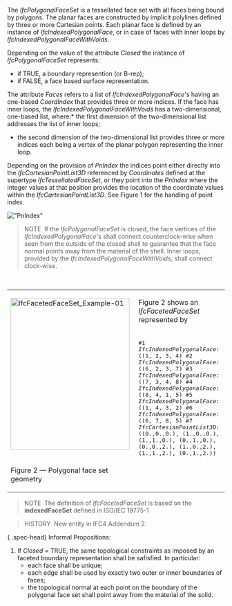 The _IfcPolygonalFaceSet_ is a tessellated face set with all faces being bound by polygons. The planar faces are constructed by implicit polylines defined by three or more Cartesian points. Each planar face is defined by an instance of _IfcIndexedPolygonalFace_, or in case of faces with inner loops by _IfcIndexedPolygonalFaceWithVoids_.

Depending on the value of the attribute _Closed_ the instance of _IfcPolygonalFaceSet_ represents:

* if TRUE, a boundary represention (or B-rep);
* if FALSE, a face based surface representation.



The attribute _Faces_ refers to a list of _IfcIndexedPolygonalFace_'s having an one-based _CoordIndex_ that provides three or more indices. If the face has inner loops, the _IfcIndexedPolygonalFaceWithVoids_ has a two-dimensional, one-based list, where:* the first dimension of the two-dimensional list addresses the list of inner loops;
* the second dimension of the two-dimensional list provides three or more indices each being a vertex of the planar polygon representing the inner loop.

Depending on the provision of _PnIndex_ the indices point either directly into the _IfcCartesianPointList3D_ referenced by _Coordinates_ defined at the supertype _IfcTessellatedFaceSet_, or they point into the _PnIndex_ where the integer values at that position provides the location of the coordinate values within the _IfcCartesianPointList3D_. See Figure 1 for the handling of point index.

!["PnIndex"](../../../../../../figures/ifcpolygonalfaceset_01.png "Figure 1 &mdash; Use of _PnIndex_")

> NOTE&nbsp; If the _IfcPolygonalFaceSet_ is closed, the face vertices of the _IfcIndexedPolygonalFace_'s shall connect counterclock-wise when seen from the outside of the closed shell to guarantee that the face normal points away from the material of the shell. Inner loops, provided by the _IfcIndexedPolygonalFaceWithVoids_, shall connect clock-wise.

&nbsp;

<table summary="tessellation">
 <tr><td style="width: 280px"><img src="../../../../../../figures/ifcfacetedfaceset_example-01.png" width="275" height="350" alt="IfcFacetedFaceSet_Example-01">
 </td>
 <td>
  <p>Figure 2 shows an <em>IfcFacetedFaceSet</em> represented by<br><br></p>
<tt class="spf">
#1 <em>IfcIndexedPolygonalFace</em>: ((1, 2, 3, 4)
#2 <em>IfcIndexedPolygonalFace</em>: ((6, 2, 3, 7)
#3 <em>IfcIndexedPolygonalFace</em>: ((7, 3, 4, 8)
#4 <em>IfcIndexedPolygonalFace</em>: ((8, 4, 1, 5)
#5 <em>IfcIndexedPolygonalFace</em>: ((1, 4, 3, 2)
#6 <em>IfcIndexedPolygonalFace</em>: ((6, 7, 8, 5)
#7 <em>IfcCartesianPointList3D</em>: ((0.,0.,0.), (1.,0.,0.), (1.,1.,0.), (0.,1.,0.), (0.,0.,2.), (1.,0.,2.), (1.,1.,2.), (0.,1.,2.))
</tt>
  </td>
 </tr>
 <tr>
  <td><p class="figure">Figure 2 &mdash; Polygonal face set geometry</p></td>
  <td>&nbsp;</td>
 </tr>
</table>

> NOTE&nbsp; The definition of _IfcFacetedFaceSet_ is based on the **indexedFaceSet** defined in ISO/IEC 19775-1

> HISTORY&nbsp; New entity in IFC4 Addendum 2.

{ .spec-head}
Informal Propositions:

1. If _Closed_ = TRUE, the same topological constraints as imposed by an faceted boundary representation shall be safisfied. In particular: 
    * each face shall be unique;
    * each edge shall be used by exactly two outer or inner boundaries of faces;
    * the topological normal at each point on the boundary of the polygonal face set shall point away from the material of the solid.
